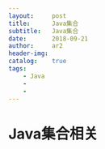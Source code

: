 ```yaml
---
layout:     post
title:      Java集合
subtitle:   Java集合
date:       2018-09-21
author:     ar2
header-img: 
catalog: 	true
tags:
    - Java
    - 
    - 
---
```


# Java集合相关